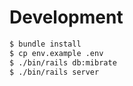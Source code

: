 # Development

```sh
$ bundle install
$ cp env.example .env
$ ./bin/rails db:mibrate
$ ./bin/rails server
```

